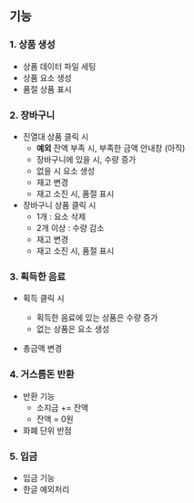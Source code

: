 ## 기능

### 1. 상품 생성

- 상품 데이터 파일 세팅
- 상품 요소 생성
- 품절 상품 표시

### 2. 장바구니

- 진열대 상품 클릭 시
  - **예외** 잔액 부족 시, 부족한 금액 안내창 (아직)
  - 장바구니에 있을 시, 수량 증가
  - 없을 시 요소 생성
  - 재고 변경
  - 재고 소진 시, 품절 표시
- 장바구니 상품 클릭 시
  - 1개 : 요소 삭제
  - 2개 이상 : 수량 감소
  - 재고 변경
  - 재고 소진 시, 품절 표시

### 3. 획득한 음료

- 획득 클릭 시

  - 획득한 음료에 있는 상품은 수량 증가
  - 없는 상품은 요소 생성

- 총금액 변경

### 4. 거스름돈 반환
- 반환 기능
  - 소지금 += 잔액
  - 잔액 = 0원
- 화폐 단위 반점

### 5. 입금
- 입금 기능
- 한글 예외처리
